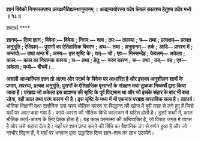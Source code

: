 **ज्ञानं विवेको निगमस्तपश्च** **प्रत्यक्षमैतिह्यमथानुमानम् ।** **आद्यन्तयोरस्य यदेव केवलं** **कालश्च हेतुश्च तदेव मध्ये ॥ १८॥** 

शब्दार्थ **** 

**ज्ञानम्—** **दिव्य ज्ञान** **; विवेक:—** **विवेक** **; निगम:—** **शाष** **; तप:—** **तपस्या** **; च—** **तथा** **; प्रत्यक्षम्—** **प्रत्यक्ष अनुभूति** **; ऐतिह्यम्—** **पुराणों का ऐतिहासिक विवरण** **; अथ—** **तथा** **; अनुमानम्—** **तर्क** **; आदि—** **प्रारश्भ में** **; अन्तयो:—** **तथा अन्त में** **; अस्य—** **इस सृष्टि** **के** **; यत्—** **जो** **; एव—** **निस्सन्देह** **; केवलम्—** **अकेला** **; काल:—** **काल का नियामक कारक** **; च—** **तथा** **; हेतु:—** **चरम कारण** **;** **च—** **तथा** **; तत्—** **वह** **; एव—** **अकेला** **; मध्ये—** **बीचमें।** **.** 

**असली आध्यात्मिक ज्ञान तो आत्मा और पदार्थ के विवेक पर आधारित है और इसका** **अनुशीलन शाषों के प्रमाण, तपस्या, प्रत्यक्ष अनुभूति, पुराणों के ऐतिहासिक वृत्तान्तों के** **संग्रहण तथा ताॢकक निष्कर्षों द्वारा किया जाता है। परब्रह्म जो अकेला इस ब्रह्माण्ड की सृष्टि के** **पूर्व विद्यमान था और जो इसके संहार के बाद भी बचा रहेगा, वही काल तथा परम कारण भी** **है। इस सृष्टि के मध्य में भी एकमात्र परब्रह्म वास्तविक सत्य है।** **तात्पर्य :** भौतिक विज्ञानी तथा दार्शनिक उस चरम भौतिक कारण या सिद्धान्त की खोज में बुरी तरह से लगे हुए हैं जिसे यहाँ पर *काल* कहा गया है। कार्य-कारण की भौतिक विधि कालक्रम में घटित होती है। दूसरे शब्दों में, काल भौतिक कार्य-कारण के लिए प्रेरक होता है। यह काल परमात्मा की अभिव्यक्ति है, जो विराट जगत में व्याप्त है और उसे सहारा देता है। यहाँ पर ज्ञान प्राप्त करने की विधि का वैज्ञानिक ढंग से वर्णन हुआ है और जो गश्भीर विद्वान हैं, वे यहाँ पर भगवान् द्वारा उद्धाटित दिव्य ज्ञान-शाष का लाभ उठायेंगे।  